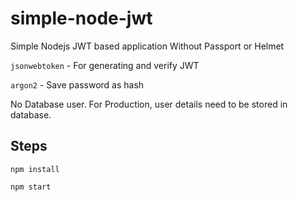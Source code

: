 # simple-node-jwt

Simple Nodejs JWT based application Without Passport or Helmet

`jsonwebtoken` - For generating and verify JWT

`argon2` - Save password as hash

No Database user. For Production, user details need to be stored in database.

## Steps
  
    npm install
    
    npm start
  
  
